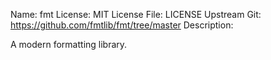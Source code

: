 Name: fmt
License: MIT
License File: LICENSE
Upstream Git: https://github.com/fmtlib/fmt/tree/master
Description:

A modern formatting library.